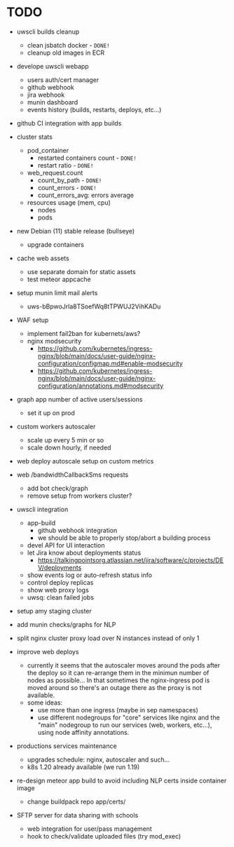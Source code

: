 # TODO

* uwscli builds cleanup
    * clean jsbatch docker - `DONE!`
    * cleanup old images in ECR

* develope uwscli webapp
    * users auth/cert manager
    * github webhook
    * jira webhook
    * munin dashboard
    * events history (builds, restarts, deploys, etc...)

* github CI integration with app builds

* cluster stats
    * pod_container
        * restarted containers count - `DONE!`
        * restart ratio - `DONE!`
    * web_request.count
        * count_by_path - `DONE!`
        * count_errors - `DONE!`
        * count_errors_avg: errors average
    * resources usage (mem, cpu)
        * nodes
        * pods

* new Debian (11) stable release (bullseye)
    * upgrade containers

* cache web assets
    * use separate domain for static assets
    * test meteor appcache

* setup munin limit mail alerts
    * uws-bBpwoJrla8TSoefWq8tTPWUJ2VihKADu

* WAF setup
    * implement fail2ban for kubernets/aws?
    * nginx modsecurity
        * https://github.com/kubernetes/ingress-nginx/blob/main/docs/user-guide/nginx-configuration/configmap.md#enable-modsecurity
        * https://github.com/kubernetes/ingress-nginx/blob/main/docs/user-guide/nginx-configuration/annotations.md#modsecurity

* graph app number of active users/sessions
    * set it up on prod

* custom workers autoscaler
    * scale up every 5 min or so
    * scale down hourly, if needed

* web deploy autoscale setup on custom metrics

* web /bandwidthCallbackSms requests
    * add bot check/graph
    * remove setup from workers cluster?

* uwscli integration
    * app-build
        * github webhook integration
        * we should be able to properly stop/abort a building process
    * devel API for UI interaction
    * let Jira know about deployments status
        * https://talkingpointsorg.atlassian.net/jira/software/c/projects/DEV/deployments
    * show events log or auto-refresh status info
    * control deploy replicas
    * show web proxy logs
    * uwsq: clean failed jobs

* setup amy staging cluster

* add munin checks/graphs for NLP

* split nginx cluster proxy load over N instances instead of only 1

* improve web deploys
    * currently it seems that the autoscaler moves around the pods after the deploy so it can re-arrange them in the minimun number of nodes as possible... In that sometimes the nginx-ingress pod is moved around so there's an outage there as the proxy is not available.
    * some ideas:
        * use more than one ingress (maybe in sep namespaces)
        * use different nodegroups for "core" services like nginx and the "main" nodegroup to run our services (web, workers, etc...), using node affinity annotations.

* productions services maintenance
    * upgrades schedule: nginx, autoscaler and such...
    * k8s 1.20 already available (we run 1.19)

* re-design meteor app build to avoid including NLP certs inside container image
    * change buildpack repo app/certs/

* SFTP server for data sharing with schools
    * web integration for user/pass management
    * hook to check/validate uploaded files (try mod_exec)
